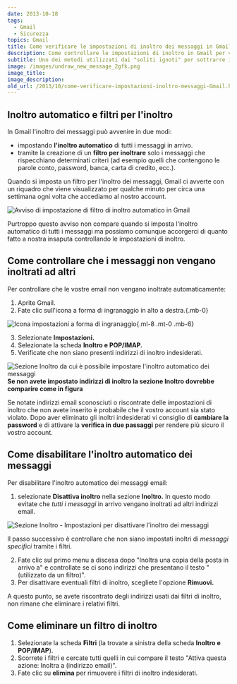 ```yaml
---
date: 2013-10-18
tags:
  - Gmail
  - Sicurezza
topics: Gmail
title: Come verificare le impostazioni di inoltro dei messaggi in Gmail
description: Come controllare le impostazioni di inoltro in Gmail per verificare se il proprio account è stato violato
subtitle: Uno dei metodi utilizzati dai "soliti ignoti" per sottrarre informazioni riservate o dati sensibili è quello di inoltare le email in arrivo a insaputa del destinatario. In questo articolo vedremo come controllare le impostazioni di Gmail per assicurarci che le email che riceviamo non vengano inoltrate ad altri.
image: /images/undraw_new_message_2gfk.png
image_title:
image_description:
old_url: /2013/10/come-verificare-impostazioni-inoltro-messaggi-Gmail.html
---
```

## Inoltro automatico e filtri per l'inoltro

In Gmail l'inoltro dei messaggi può avvenire in due modi:

- impostando **l'inoltro automatico** di tutti i messaggi in arrivo.
- tramite la creazione di un **filtro per inoltrare** solo i messaggi che rispecchiano determinati criteri (ad esempio quelli che contengono le parole conto, password, banca, carta di credito, ecc.).

Quando si imposta un filtro per l'inoltro dei messaggi, Gmail ci avverte con un riquadro che viene visualizzato per qualche minuto per circa una settimana ogni volta che accediamo al nostro account.

![Avviso di impostazione di filtro di inoltro automatico in Gmail](/images/gmail-avviso-impostazione-filtro-di-inoltro.jpg 'Questo riquadro viene visualizzato quando qualcuno ha impostato un filtro per inoltrare automaticamente messaggi specifici')

Purtroppo questo avviso non compare quando si imposta l'inoltro automatico di tutti i messaggi ma possiamo comunque accorgerci di quanto fatto a nostra insaputa controllando le impostazioni di inoltro.

## Come controllare che i messaggi non vengano inoltrati ad altri

Per controllare che le vostre email non vengano inoltrate automaticamente:

1. Aprite Gmail.
2. Fate clic sull'icona a forma di ingranaggio in alto a destra.{.mb-0}

![Icona impostazioni a forma di ingranaggio](/images/icona-impostazioni.png){.ml-8 .mt-0 .mb-6}

3. Selezionate **Impostazioni.**
4. Selezionate la scheda **Inoltro e POP/IMAP.**
5. Verificate che non siano presenti indirizzi di inoltro indesiderati.

![Sezione Inoltro da cui è possibile impostare l'inoltro automatico dei messaggi](/images/gmail-impostazioni-inoltro-automatico.jpg "Se non avete impostato l'inotro automatico, quando accede a questa scheda compare il pulsante 'Aggiungi un indirizzo di inoltro'")**Se non avete impostato indirizzi di inoltro la sezione **Inoltro** dovrebbe comparire come in figura**

Se notate indirizzi email sconosciuti o riscontrate delle impostazioni di inoltro che non avete inserito è probabile che il vostro account sia stato violato. Dopo aver eliminato gli inoltri indesiderati vi consiglio di **cambiare la password** e di attivare la **verifica in due passaggi** per rendere più sicuro il vostro account.

## Come disabilitare l'inoltro automatico dei messaggi

Per disabilitare l'inoltro automatico dei messaggi email:

1. selezionate **Disattiva inoltro** nella sezione **Inoltro.**
In questo modo evitate che *tutti i messaggi* in arrivo vengano inoltrati ad altri indirizzi email.

![Sezione Inoltro - Impostazioni per disattivare l'inoltro dei messaggi](/images/gmail-disattiva-inoltro-utilizzato-da-un-filtro.jpg "Controllate che sia selezionata l'opzione 'Disattiva inoltro'")

Il passo successivo è controllare che non siano impostati inoltri di *messaggi specifici* tramite i filtri.

2. Fate clic sul primo menu a discesa dopo "Inoltra una copia della posta in arrivo a" e controllate se ci sono indirizzi che presentano il testo "(utilizzato da un filtro)".
3. Per disattivare eventuali filtri di inoltro, scegliete l'opzione **Rimuovi.**

A questo punto, se avete riscontrato degli indirizzi usati dai filtri di inoltro, non rimane che eliminare i relativi filtri.

## Come eliminare un filtro di inoltro
1. Selezionate la scheda **Filtri** (la trovate a sinistra della scheda **Inoltro e POP/IMAP**).
2. Scorrete i filtri e cercate tutti quelli in cui compare il testo "Attiva questa azione: Inoltra a (indirizzo email)".
3. Fate clic su **elimina** per rimuovere i filtri di inoltro indesiderati.
